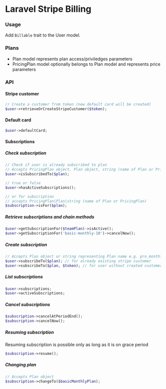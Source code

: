 # Laravel Stripe Billing

### Usage
Add `Billable` trait to the User model.

### Plans
* Plan model represents plan access/priviledges parameters
* PricingPlan model optionally belongs to Plan model and represents price parameters   

### API

#### Stripe customer
```php
// Create a customer from token (new default card will be created)
$user->retrieveOrCreateStripeCustomer($token);
```
#### Default card
```php
$user->defaultCard;
```

#### Subscriptions
##### Check subscription
```php
// Check if user is already subscribed to plan
// Accepts PricingPlan object, Plan object, string (name of Plan or PricingPlan) e.g. basic, basic_yearly_90
$user->isSubscribedTo($plan);

// true or false
$user->hasActiveSubscriptions();

// or for subscription
// accepts PricingPlan|Plan|string (name of Plan or PricingPlan)
$subscription->isFor($plan);
```

##### Retrieve subscriptions and chain methods
```php
$user->getSubscriptionFor($teamPlan)->isActive();
$user->getSubscriptionFor('basic-monthly-10')->cancelNow();
```

##### Create subscription
```php
// Accepts Plan object or string representing Plan name e.g. pro_monthly_10
$user->subscribeTo($plan); // for already existing stripe customer
$user->subscribeTo($plan, $token); // for user without created customer
```

##### List subscriptions
```php
$user->subscriptions;
$user->activeSubscriptions;
```

##### Cancel subscriptions
```php
$subscription->cancelAtPeriodEnd();
$subscription->cancelNow();
```

##### Resuming subscription
Resuming subscription is possible only as long as it is on grace period
```php
$subscription->resume();
```

##### Changing plan
```php
// Accepts Plan object
$subscription->changeTo($basicMonthlyPlan);
```


